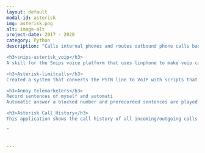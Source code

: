 ```yaml
---
layout: default
modal-id: asterisk
img: asterisk.png
alt: image-alt
project-date: 2017 - 2020
category: Python
description: "Calls internal phones and routes outbound phone calls based on the diled number. The inbound calls are filtered when they are on an unwanted list, the rest a caller identification is added and then a notification with the contact details is displayed on the TV.

<h3>snips-asterisk_voip</h3>
A skill for the Snips voice platform that uses linphone to make voip calls.

<h3>Asterisk-limitcalls</h3>
Created a system that converts the PSTN line to VoIP with scripts that calculate the remaining free time and connect to an account to get the remaing money.

<h3>Annoy telemarketers</h3>
Record sentences of myself and automati
Automatic answer a blocked number and prerecorded sentences are played to the caller. The next sentence is played after the caller stops talking. The conversation with the caller is then recorded.

<h3>Asterisk Call History</h3>
This application shows the call history of all incoming/outgoing calls from asterisk server (Master.csv). <img src='img/portfolio/AsteriskHistory.png' width='70%'>

"


---
```

